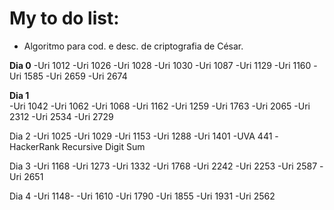<h1> My to do list: </h1>

  - Algoritmo para cod. e desc. de criptografia de César.

<b>Dia 0</b> 
-Uri 1012
-Uri 1026
-Uri 1028
-Uri 1030
-Uri 1087
-Uri 1129
-Uri 1160
-Uri 1585
-Uri 2659
-Uri 2674

<b>Dia 1</b>  
-Uri 1042
-Uri 1062
-Uri 1068
-Uri 1162
-Uri 1259
-Uri 1763
-Uri 2065
-Uri 2312
-Uri 2534
-Uri 2729

Dia 2 
-Uri 1025
-Uri 1029
-Uri 1153
-Uri 1288
-Uri 1401
-UVA 441
-HackerRank Recursive Digit Sum

Dia 3
-Uri 1168
-Uri 1273
-Uri 1332
-Uri 1768
-Uri 2242
-Uri 2253
-Uri 2587
-Uri 2651

Dia 4
-Uri 1148-
-Uri 1610
-Uri 1790
-Uri 1855
-Uri 1931
-Uri 2562

